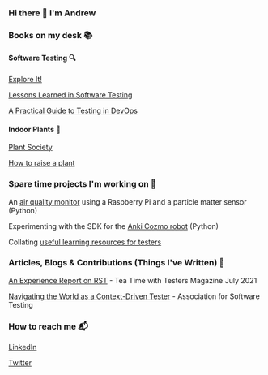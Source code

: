 ### Hi there 👋  I'm Andrew

### Books on my desk :books:

#### Software Testing :mag:

[Explore It!](https://pragprog.com/titles/ehxta/)

[Lessons Learned in Software Testing](https://www.goodreads.com/book/show/599997.Lessons_Learned_in_Software_Testing)

[A Practical Guide to Testing in DevOps](https://leanpub.com/testingindevops)

#### Indoor Plants :cactus:

[Plant Society](https://www.goodreads.com/book/show/35960194-plant-society) 

[How to raise a plant](https://www.goodreads.com/book/show/38743224-how-to-raise-a-plant-and-make-it-love-you-back)


### Spare time projects I'm working on :hammer: 

An [air quality monitor](https://github.com/AndrewJanuary/PM-Monitor) using a Raspberry Pi and a particle matter sensor (Python)

Experimenting with the SDK for the [Anki Cozmo robot](https://developer.anki.com/blog/learn/tutorial/getting-started-with-the-cozmo-sdk/index.html) (Python)

Collating [useful learning resources for testers](https://github.com/AndrewJanuary/Test-Engineering-Resources)

### Articles, Blogs & Contributions (Things I've Written) :pencil:

[An Experience Report on RST](https://teatimewithtesters.com/an-experience-report-on-r-s-t/) - Tea Time with Testers Magazine July 2021

[Navigating the World as a Context-Driven Tester](https://github.com/associationforsoftwaretesting/navigating/blob/main/navigatingcdt.md) - Association for Software Testing

### How to reach me :mailbox_with_mail: 

[LinkedIn](https://www.linkedin.com/in/andrewjanuary/)

[Twitter](https://twitter.com/andrewjanuary)

<!--
**AndrewJanuary/AndrewJanuary** is a ✨ _special_ ✨ repository because its `README.md` (this file) appears on your GitHub profile.

Here are some ideas to get you started:

- 🔭 I’m currently working on ...
- 🌱 I’m currently learning ...
- 👯 I’m looking to collaborate on ...
- 🤔 I’m looking for help with ...
- 💬 Ask me about ...
- 📫 How to reach me: ...
- 😄 Pronouns: ...
- ⚡ Fun fact: ...
-->
